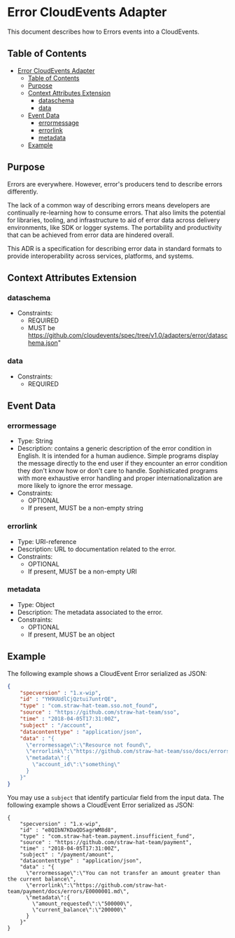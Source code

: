 # Error CloudEvents Adapter

This document describes how to Errors events into a CloudEvents.

## Table of Contents

- [Error CloudEvents Adapter](#error-cloudevents-adapter)
  - [Table of Contents](#table-of-contents)
  - [Purpose](#purpose)
  - [Context Attributes Extension](#context-attributes-extension)
    - [dataschema](#dataschema)
    - [data](#data)
  - [Event Data](#event-data)
    - [errormessage](#errormessage)
    - [errorlink](#errorlink)
    - [metadata](#metadata)
  - [Example](#example)

## Purpose

Errors are everywhere. However, error's producers tend to describe errors
differently.

The lack of a common way of describing errors means developers are continually
re-learning how to consume errors. That also limits the potential for libraries,
tooling, and infrastructure to aid of error data across delivery environments,
like SDK or logger systems. The portability and productivity that can be
achieved from error data are hindered overall.

This ADR is a specification for describing error data in standard formats to
provide interoperability across services, platforms, and systems.

## Context Attributes Extension

### dataschema

- Constraints:
  - REQUIRED
  - MUST be https://github.com/cloudevents/spec/tree/v1.0/adapters/error/dataschema.json"

### data

- Constraints:
  - REQUIRED

## Event Data

### errormessage

- Type: String
- Description: contains a generic description of the error condition in English.
  It is intended for a human audience. Simple programs display the message
  directly to the end user if they encounter an error condition they don't know
  how or don't care to handle. Sophisticated programs with more exhaustive error
  handling and proper internationalization are more likely to ignore the error
  message.
- Constraints:
  - OPTIONAL
  - If present, MUST be a non-empty string

### errorlink

- Type: URI-reference
- Description: URL to documentation related to the error.
- Constraints:
  - OPTIONAL
  - If present, MUST be a non-empty URI

### metadata

- Type: Object
- Description: The metadata associated to the error.
- Constraints:
  - OPTIONAL
  - If present, MUST be an object

## Example

The following example shows a CloudEvent Error serialized as JSON:

```json
{
    "specversion" : "1.x-wip",
    "id" : "YH9UUdlCjQztui7untrQE",
    "type" : "com.straw-hat-team.sso.not_found",
    "source" : "https://github.com/straw-hat-team/sso",
    "time" : "2018-04-05T17:31:00Z",
    "subject" : "/account",
    "datacontenttype" : "application/json",
    "data" : "{
      \"errormessage\":\"Resource not found\",
      \"errorlink\":\"https://github.com/straw-hat-team/sso/docs/errors/E0000008.md\",
      \"metadata\":{
        \"account_id\":\"something\"
      }
    }"
}
```

You may use a `subject` that identify particular field from the input data.
The following example shows a CloudEvent Error serialized as JSON:

```jsonc
{
    "specversion" : "1.x-wip",
    "id" : "e8QIbN7KDaQDSagrWM8d8",
    "type" : "com.straw-hat-team.payment.insufficient_fund",
    "source" : "https://github.com/straw-hat-team/payment",
    "time" : "2018-04-05T17:31:00Z",
    "subject" : "/payment/amount",
    "datacontenttype" : "application/json",
    "data" : "{
      \"errormessage\":\"You can not transfer an amount greater than the current balance\",
      \"errorlink\":\"https://github.com/straw-hat-team/payment/docs/errors/E0000001.md\",
      \"metadata\":{
        \"amount_requested\":\"500000\",
        \"current_balance\":\"200000\"
      }
    }"
}
```

